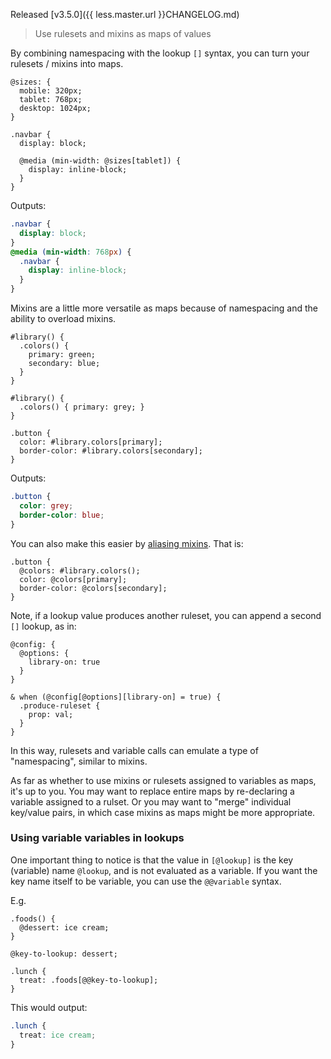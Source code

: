 Released [v3.5.0]({{ less.master.url }}CHANGELOG.md)

> Use rulesets and mixins as maps of values

By combining namespacing with the lookup `[]` syntax, you can turn your rulesets / mixins into maps.

```less
@sizes: {
  mobile: 320px;
  tablet: 768px;
  desktop: 1024px;
}

.navbar {
  display: block;

  @media (min-width: @sizes[tablet]) {
    display: inline-block;
  }
}
```
Outputs:
```css
.navbar {
  display: block;
}
@media (min-width: 768px) {
  .navbar {
    display: inline-block;
  }
}
```

Mixins are a little more versatile as maps because of namespacing and the ability to overload mixins.

```less
#library() {
  .colors() {
    primary: green;
    secondary: blue;
  }
}

#library() {
  .colors() { primary: grey; }
}

.button {
  color: #library.colors[primary];
  border-color: #library.colors[secondary];
}
```
Outputs:
```css
.button {
  color: grey;
  border-color: blue;
}
```

You can also make this easier by [aliasing mixins](#mixins-feature-mixin-aliasing-feature).  That is:

```less
.button {
  @colors: #library.colors();
  color: @colors[primary];
  border-color: @colors[secondary];
}
```

Note, if a lookup value produces another ruleset, you can append a second `[]` lookup, as in:

```less
@config: {
  @options: {
    library-on: true
  }
}

& when (@config[@options][library-on] = true) {
  .produce-ruleset {
    prop: val;
  }
}
```

In this way, rulesets and variable calls can emulate a type of "namespacing", similar to mixins.

As far as whether to use mixins or rulesets assigned to variables as maps, it's up to you. You may want to replace entire maps by re-declaring a variable assigned to a rulset. Or you may want to "merge" individual key/value pairs, in which case mixins as maps might be more appropriate.

### Using variable variables in lookups

One important thing to notice is that the value in `[@lookup]` is the key (variable) name `@lookup`, and is not evaluated as a variable. If you want the key name itself to be variable, you can use the `@@variable` syntax.

E.g.
```less
.foods() {
  @dessert: ice cream;
}

@key-to-lookup: dessert;

.lunch {
  treat: .foods[@@key-to-lookup];
}
```
This would output:
```css
.lunch {
  treat: ice cream;
}
```